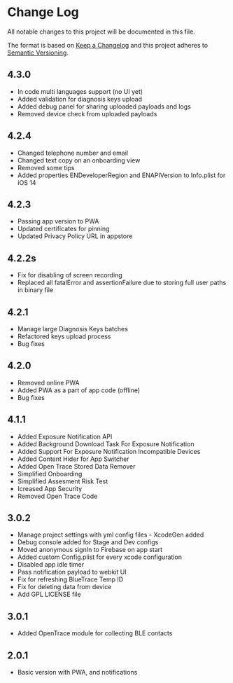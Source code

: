 
# Change Log

All notable changes to this project will be documented in this file.
 
The format is based on [Keep a Changelog](http://keepachangelog.com/)
and this project adheres to [Semantic Versioning](http://semver.org/).

## 4.3.0
- In code multi languages support (no UI yet)
- Added validation for diagnosis keys upload
- Added debug panel for sharing uploaded payloads and logs
- Removed device check from uploaded payloads

## 4.2.4

- Changed telephone number and email
- Changed text copy on an onboarding view
- Removed some tips
- Added properties ENDeveloperRegion and ENAPIVersion to Info.plist for iOS 14

## 4.2.3

- Passing app version to PWA
- Updated certificates for pinning
- Updated Privacy Policy URL in appstore

## 4.2.2s

- Fix for disabling of screen recording
- Replaced all fatalError and assertionFailure due to storing full user paths in binary file

## 4.2.1

- Manage large Diagnosis Keys batches
- Refactored keys upload process
- Bug fixes

## 4.2.0

- Removed online PWA
- Added PWA as a part of app code (offline)
- Bug fixes

## 4.1.1

- Added Exposure Notification API
- Added Background Download Task For Exposure Notification
- Added Support For Exposure Notification Incompatible Devices
- Added Content Hider for App Switcher
- Added Open Trace Stored Data Remover
- Simplified Onboarding
- Simplified Assesment Risk Test
- Icreased App Security
- Removed Open Trace Code


## 3.0.2

- Manage project settings with yml config files - XcodeGen added
- Debug console added for Stage and Dev configs
- Moved anonymous signIn to Firebase on app start
- Added custom Config.plist for every xcode configuration
- Disabled app idle timer
- Pass notification payload to webkit UI
- Fix for refreshing BlueTrace Temp ID
- Fix for deleting data from device
- Add GPL LICENSE file


## 3.0.1

- Added OpenTrace module for collecting BLE contacts


## 2.0.1

- Basic version with PWA, and notifications
